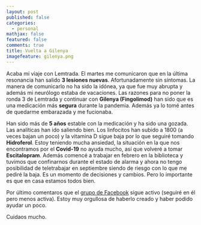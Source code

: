 ```yaml
---
layout: post
published: false
categories:
  - personal
mathjax: false
featured: false
comments: true
title: Vuelta a Gilenya
imagefeature: gilenya.png
---
```

Acaba mi viaje con Lemtrada. El martes me comunicaron que en la última resonancia han salido **3 lesiones nuevas**. Afortunadamente sin síntomas.
La manera de comunicarlo no ha sido la idónea, ya que fue muy abrupta y además mi neurólogo estaba de vacaciones.
Las razones para no poner la ronda 3 de Lemtrada y continuar con **Gilenya (Fingolimod)** han sido que es una medicación más **segura** durante la pandemia. Además ya lo tomé antes de quedarme embarazada y me fucionaba.

Han sido más de **5 años** estable con la medicación y ha sido una gozada.
Las analíticas han ido saliendo bien. Los linfocitos han subido a 1800 (a veces bajan un poco) y la vitamina D sigue baja por lo que seguiré tomando **Hidroferol**.
Estoy teniendo mucha ansiedad, la situación en la que nos encontramos por el **Covid-19** no ayuda mucho, así que volveré a tomar **Escitalopram**. 
Además comencé a trabajar en febrero en la biblioteca y tuvimos que confinarnos durante el estado de alarma y ahora no tengo posibilidad de teletrabajar en septiembre siendo de riesgo con lo que me pediré la baja.
Es un momento de decisiones y cambios.
Pero lo importante es que en casa estamos todos bien.

Por último comentaros que el [grupo de Facebook](https://www.facebook.com/groups/1322650174418099/about/) sigue activo (seguiré en él pero menos activa). Estoy muy orgullosa de haberlo creado y haber podido ayudar un poco.

Cuidaos mucho.

